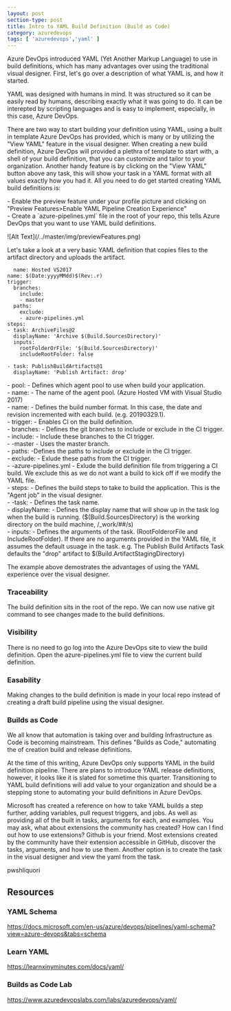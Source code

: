 ```yaml
---
layout: post
section-type: post
title: Intro to YAML Build Definition (Build as Code)
category: azuredevops
tags: [ 'azuredevops','yaml' ]
---
```


Azure DevOps introduced YAML (Yet Another Markup Language) to use in build definitions, which has many advantages over using the traditional visual designer. First, let's go over a description of what YAML is, and how it started. 

YAML was designed with humans in mind. It was structured so it can be easily read by humans, describing exactly what it was going to do. It can be interepted by scripting languages and is easy to implement, especially, in this case, Azure DevOps. 

There are two way to start building your definition using YAML, using a built in template Azure DevOps has provided, which is many or by utilizing the "View YAML" feature in the visual designer. When creating a new build definition, Azure DevOps will provided a plethra of template to start with, a shell of your build definition, that you can customize and tailor to your organization. Another handy feature is by clicking on the "View YAML" button above any task, this will show your task in a YAML format with all values exactly how you had it. All you need to do get started creating YAML build definitions is:

<p  align="left">
- Enable the preview feature under your profile picture and clicking on "Preview Features>Enable YAML Pipeline Creation Experience" <BR>
- Create a `azure-pipelines.yml` file in the root of your repo, this tells Azure DevOps that you want to use YAML build definitions.  
</p>
![Alt Text](/../master/img/previewFeatures.png) 

Let's take a look at a very basic YAML definition that copies files to the artifact directory and uploads the artifact.

```pool:
  name: Hosted VS2017
name: $(Date:yyyyMMdd)$(Rev:.r)
trigger:
  branches:
    include:
    - master
  paths:
    exclude:
    - azure-pipelines.yml
steps:
- task: ArchiveFiles@2
  displayName: 'Archive $(Build.SourcesDirectory)'
  inputs:
    rootFolderOrFile: '$(Build.SourcesDirectory)'
    includeRootFolder: false

- task: PublishBuildArtifacts@1
  displayName: 'Publish Artifact: drop'
```

<p  align="left">
- pool: - Defines which agent pool to use when build your application.<BR>
    - name: - The name of the agent pool. (Azure Hosted VM with Visual Studio 2017)<BR>
- name: - Defines the build number format. In this case, the date and revision incremented with each build. (e.g. 20190329.1).<BR>
- trigger: - Enables CI on the build definition.<BR>
    - branches: - Defines the git branches to include or exclude in the CI trigger. <BR>
    - include: - Include these branches to the CI trigger. <BR>
    - -master - Uses the master branch.<BR>
    - paths: -Defines the paths to include or exclude in the CI trigger.<BR>
    - exclude: - Exlude these paths from the CI trigger.<BR>
    - -azure-pipelines.yml - Exlude the build definition file from triggering a CI build. We exclude this as we do not want a build to kick off if we modify the YAML file.<BR>
- steps: - Defines the build steps to take to build the application. This is the "Agent job" in the visual designer.<BR>
- -task: - Defines the task name.<BR>
- displayName: - Defines the display name that will show up in the task log when the build is running. ($(Build.SourcesDirectory) is the working directory on the build machine, /_work/##/s)<BR>
- inputs: - Defines the arguments of the task. (RootFolderorFile and IncludeRootFolder). If there are no arguments provided in the YAML file, it assumes the default usuage in the task. e.g. The Publish Build Artifacts Task defaults the "drop" artifact to $(Build.ArtifactStagingDirectory)<BR>
</p>

The example above demostrates the advantages of using the YAML experience over the visual designer.

### Traceability

The build definition sits in the root of the repo. We can now use native git command to see changes made to the build definitions. 

### Visibility 

There is no need to go log into the Azure DevOps site to view the build definition. Open the azure-pipelines.yml file to view the current build definition.

### Easability

Making changes to the build definition is made in your local repo instead of creating a draft build pipeline using the visual designer. 

### Builds as Code

We all know that automation is taking over and building Infrastructure as Code is becoming mainstream. This defines "Builds as Code," automating the of creation build and release definitions. 

At the time of this writing, Azure DevOps only supports YAML in the build definition pipeline. There are plans to introduce YAML release definitions, however, it looks like it is slated for sometime this quarter. Transitioning to YAML build definitions will add value to your organization and should be a stepping stone to automating your build definitions in Azure DevOps.

Microsoft has created a reference on how to take YAML builds a step further, adding variables, pull request triggers, and jobs. As well as providing all of the built in tasks, arguments for each, and examples. You may ask, what about extensions the community has created? How can I find out how to use extensions? Github is your friend. Most extensions created by the community have their extension accessible in GitHub, discover the tasks, arguments, and how to use them. Another option is to create the task in the visual designer and view the yaml from the task. 

pwshliquori

## Resources

### YAML Schema

https://docs.microsoft.com/en-us/azure/devops/pipelines/yaml-schema?view=azure-devops&tabs=schema

### Learn YAML

https://learnxinyminutes.com/docs/yaml/

### Builds as Code Lab

https://www.azuredevopslabs.com/labs/azuredevops/yaml/